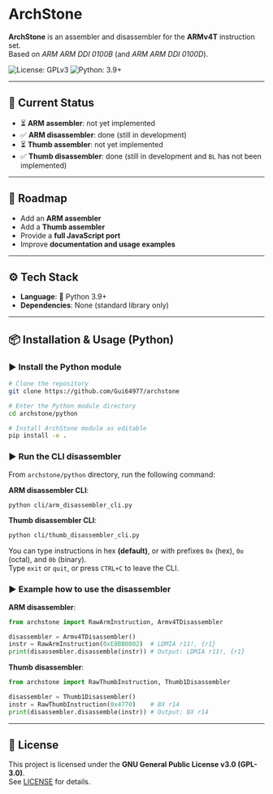 # ArchStone

**ArchStone** is an assembler and disassembler for the **ARMv4T** instruction set.  
Based on *ARM ARM DDI 0100B* (and *ARM ARM DDI 0100D*).  

![License: GPLv3](https://img.shields.io/badge/License-GPLv3-blue.svg)
![Python: 3.9+](https://img.shields.io/badge/python-3.9%2B-brightgreen)

---

## 🚧 Current Status

- ⏳ **ARM assembler**: not yet implemented  
- ✅ **ARM disassembler**: done (still in development)  
- ⏳ **Thumb assembler**: not yet implemented   
- ✅ **Thumb disassembler**: done (still in development and `BL` has not been implemented)   

---

## 🚀 Roadmap

- Add an **ARM assembler**  
- Add a **Thumb assembler**  
- Provide a **full JavaScript port**  
- Improve **documentation and usage examples**  

---

## ⚙️ Tech Stack

- **Language**: 🐍 Python 3.9+  
- **Dependencies**: None (standard library only)  

---

## 📦 Installation & Usage (Python)

### ▶️ Install the Python module

```bash
# Clone the repository
git clone https://github.com/Gui64977/archstone

# Enter the Python module directory
cd archstone/python

# Install ArchStone module as editable
pip install -e .
```

### ▶️ Run the CLI disassembler

From `archstone/python` directory, run the following command:  

**ARM disassembler CLI**:  

```bash
python cli/arm_disassembler_cli.py
```

**Thumb disassembler CLI**:  

```bash
python cli/thumb_disassembler_cli.py
```

You can type instructions in hex **(default)**, or with prefixes `0x` (hex), `0o` (octal), and `0b` (binary).  
Type `exit` or `quit`, or press `CTRL+C` to leave the CLI.  

### ▶️ Example how to use the disassembler

**ARM disassembler**:

```python
from archstone import RawArmInstruction, Armv4TDisassembler

disassembler = Armv4TDisassembler()
instr = RawArmInstruction(0xE8BB0002)  # LDMIA r11!, {r1}
print(disassembler.disassemble(instr)) # Output: LDMIA r11!, {r1}
```

**Thumb disassembler**:

```python
from archstone import RawThumbInstruction, Thumb1Disassembler

disassembler = Thumb1Disassembler()
instr = RawThumbInstruction(0x4770)    # BX r14
print(disassembler.disassemble(instr)) # Output: BX r14
```

---

## 📜 License

This project is licensed under the **GNU General Public License v3.0 (GPL-3.0)**.  
See [LICENSE](./LICENSE) for details.  
